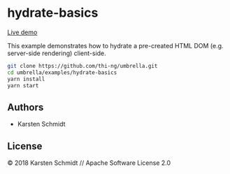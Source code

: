 # hydrate-basics

[Live demo](http://demo.thi.ng/umbrella/hydrate-basics/)

This example demonstrates how to hydrate a pre-created HTML DOM (e.g.
server-side rendering) client-side.

```bash
git clone https://github.com/thi-ng/umbrella.git
cd umbrella/examples/hydrate-basics
yarn install
yarn start
```

## Authors

- Karsten Schmidt

## License

&copy; 2018 Karsten Schmidt // Apache Software License 2.0
